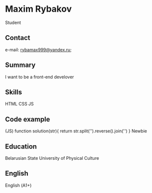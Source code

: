# Maxim Rybakov

  Student
  
## Contact

  e-mail: rybamax999@yandex.ru;
  
## Summary

  I want to be a front-end develover
  
## Skills 

  HTML
  CSS
  JS
  
## Code example

  (JS) function solution(str){ return str.split('').reverse().join('') }
  Newbie

## Education

 Belarusian State University of Physical Culture
  
## English

  English (А1+)
